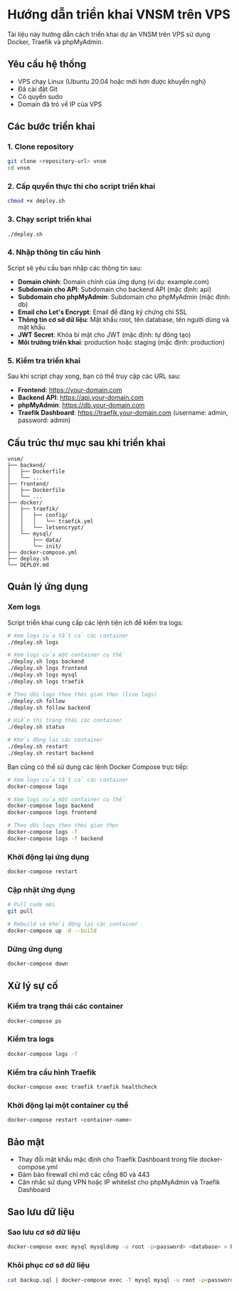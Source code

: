 # Hướng dẫn triển khai VNSM trên VPS

Tài liệu này hướng dẫn cách triển khai dự án VNSM trên VPS sử dụng Docker, Traefik và phpMyAdmin.

## Yêu cầu hệ thống

- VPS chạy Linux (Ubuntu 20.04 hoặc mới hơn được khuyến nghị)
- Đã cài đặt Git
- Có quyền sudo
- Domain đã trỏ về IP của VPS

## Các bước triển khai

### 1. Clone repository

```bash
git clone <repository-url> vnsm
cd vnsm
```

### 2. Cấp quyền thực thi cho script triển khai

```bash
chmod +x deploy.sh
```

### 3. Chạy script triển khai

```bash
./deploy.sh
```

### 4. Nhập thông tin cấu hình

Script sẽ yêu cầu bạn nhập các thông tin sau:

- **Domain chính**: Domain chính của ứng dụng (ví dụ: example.com)
- **Subdomain cho API**: Subdomain cho backend API (mặc định: api)
- **Subdomain cho phpMyAdmin**: Subdomain cho phpMyAdmin (mặc định: db)
- **Email cho Let's Encrypt**: Email để đăng ký chứng chỉ SSL
- **Thông tin cơ sở dữ liệu**: Mật khẩu root, tên database, tên người dùng và mật khẩu
- **JWT Secret**: Khóa bí mật cho JWT (mặc định: tự động tạo)
- **Môi trường triển khai**: production hoặc staging (mặc định: production)

### 5. Kiểm tra triển khai

Sau khi script chạy xong, bạn có thể truy cập các URL sau:

- **Frontend**: https://your-domain.com
- **Backend API**: https://api.your-domain.com
- **phpMyAdmin**: https://db.your-domain.com
- **Traefik Dashboard**: https://traefik.your-domain.com (username: admin, password: admin)

## Cấu trúc thư mục sau khi triển khai

```
vnsm/
├── backend/
│   ├── Dockerfile
│   └── ...
├── frontend/
│   ├── Dockerfile
│   └── ...
├── docker/
│   ├── traefik/
│   │   ├── config/
│   │   │   └── traefik.yml
│   │   └── letsencrypt/
│   └── mysql/
│       ├── data/
│       └── init/
├── docker-compose.yml
├── deploy.sh
└── DEPLOY.md
```

## Quản lý ứng dụng

### Xem logs

Script triển khai cung cấp các lệnh tiện ích để kiểm tra logs:

```bash
# Xem logs của tất cả các container
./deploy.sh logs

# Xem logs của một container cụ thể
./deploy.sh logs backend
./deploy.sh logs frontend
./deploy.sh logs mysql
./deploy.sh logs traefik

# Theo dõi logs theo thời gian thực (live logs)
./deploy.sh follow
./deploy.sh follow backend

# Hiển thị trạng thái các container
./deploy.sh status

# Khởi động lại các container
./deploy.sh restart
./deploy.sh restart backend
```

Bạn cũng có thể sử dụng các lệnh Docker Compose trực tiếp:

```bash
# Xem logs của tất cả các container
docker-compose logs

# Xem logs của một container cụ thể
docker-compose logs backend
docker-compose logs frontend

# Theo dõi logs theo thời gian thực
docker-compose logs -f
docker-compose logs -f backend
```

### Khởi động lại ứng dụng

```bash
docker-compose restart
```

### Cập nhật ứng dụng

```bash
# Pull code mới
git pull

# Rebuild và khởi động lại các container
docker-compose up -d --build
```

### Dừng ứng dụng

```bash
docker-compose down
```

## Xử lý sự cố

### Kiểm tra trạng thái các container

```bash
docker-compose ps
```

### Kiểm tra logs

```bash
docker-compose logs -f
```

### Kiểm tra cấu hình Traefik

```bash
docker-compose exec traefik traefik healthcheck
```

### Khởi động lại một container cụ thể

```bash
docker-compose restart <container-name>
```

## Bảo mật

- Thay đổi mật khẩu mặc định cho Traefik Dashboard trong file docker-compose.yml
- Đảm bảo firewall chỉ mở các cổng 80 và 443
- Cân nhắc sử dụng VPN hoặc IP whitelist cho phpMyAdmin và Traefik Dashboard

## Sao lưu dữ liệu

### Sao lưu cơ sở dữ liệu

```bash
docker-compose exec mysql mysqldump -u root -p<password> <database> > backup.sql
```

### Khôi phục cơ sở dữ liệu

```bash
cat backup.sql | docker-compose exec -T mysql mysql -u root -p<password> <database>
```